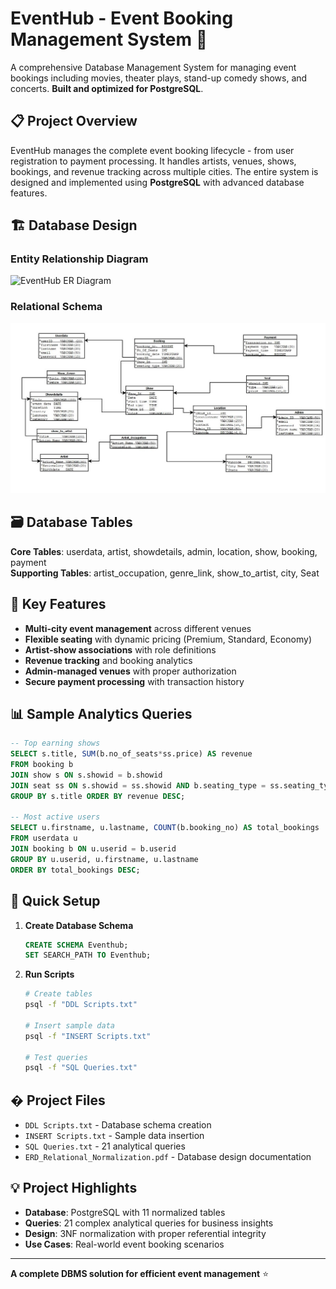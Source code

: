 # EventHub - Event Booking Management System 🎪

A comprehensive Database Management System for managing event bookings including movies, theater plays, stand-up comedy shows, and concerts. **Built and optimized for PostgreSQL**.

## 📋 Project Overview

EventHub manages the complete event booking lifecycle - from user registration to payment processing. It handles artists, venues, shows, bookings, and revenue tracking across multiple cities. The entire system is designed and implemented using **PostgreSQL** with advanced database features.

## 🏗️ Database Design

### Entity Relationship Diagram
![EventHub ER Diagram](./erd_diagram.jpg)

### Relational Schema
![Database Schema](./relational_schema.jpg)

## 🗃️ Database Tables

**Core Tables**: userdata, artist, showdetails, admin, location, show, booking, payment  
**Supporting Tables**: artist_occupation, genre_link, show_to_artist, city, Seat

## 🎯 Key Features

- **Multi-city event management** across different venues
- **Flexible seating** with dynamic pricing (Premium, Standard, Economy)
- **Artist-show associations** with role definitions
- **Revenue tracking** and booking analytics
- **Admin-managed venues** with proper authorization
- **Secure payment processing** with transaction history

## 📊 Sample Analytics Queries

```sql
-- Top earning shows
SELECT s.title, SUM(b.no_of_seats*ss.price) AS revenue
FROM booking b
JOIN show s ON s.showid = b.showid
JOIN seat ss ON s.showid = ss.showid AND b.seating_type = ss.seating_type
GROUP BY s.title ORDER BY revenue DESC;

-- Most active users
SELECT u.firstname, u.lastname, COUNT(b.booking_no) AS total_bookings
FROM userdata u
JOIN booking b ON u.userid = b.userid
GROUP BY u.userid, u.firstname, u.lastname
ORDER BY total_bookings DESC;
```

## 🚀 Quick Setup

1. **Create Database Schema**
   ```sql
   CREATE SCHEMA Eventhub;
   SET SEARCH_PATH TO Eventhub;
   ```

2. **Run Scripts**
   ```bash
   # Create tables
   psql -f "DDL Scripts.txt"
   
   # Insert sample data
   psql -f "INSERT Scripts.txt"
   
   # Test queries
   psql -f "SQL Queries.txt"
   ```

## � Project Files

- `DDL Scripts.txt` - Database schema creation
- `INSERT Scripts.txt` - Sample data insertion  
- `SQL Queries.txt` - 21 analytical queries
- `ERD_Relational_Normalization.pdf` - Database design documentation

## 💡 Project Highlights

- **Database**: PostgreSQL with 11 normalized tables
- **Queries**: 21 complex analytical queries for business insights
- **Design**: 3NF normalization with proper referential integrity
- **Use Cases**: Real-world event booking scenarios

---
**A complete DBMS solution for efficient event management** ⭐
